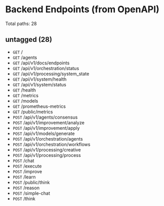# Backend Endpoints (from OpenAPI)

Total paths: 28


## untagged (28)
- `GET` /
- `GET` /agents
- `GET` /api/v1/docs/endpoints
- `GET` /api/v1/orchestration/status
- `GET` /api/v1/processing/system_state
- `GET` /api/v1/system/health
- `GET` /api/v1/system/status
- `GET` /health
- `GET` /metrics
- `GET` /models
- `GET` /prometheus-metrics
- `GET` /public/metrics
- `POST` /api/v1/agents/consensus
- `POST` /api/v1/improvement/analyze
- `POST` /api/v1/improvement/apply
- `POST` /api/v1/models/generate
- `POST` /api/v1/orchestration/agents
- `POST` /api/v1/orchestration/workflows
- `POST` /api/v1/processing/creative
- `POST` /api/v1/processing/process
- `POST` /chat
- `POST` /execute
- `POST` /improve
- `POST` /learn
- `POST` /public/think
- `POST` /reason
- `POST` /simple-chat
- `POST` /think
